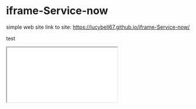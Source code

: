 # iframe-Service-now
simple web site
link to site: https://lucybell67.github.io/iframe-Service-now/



test


<iframe id="IncidentL" src="dev48352.service-now.com" scrolling="no"/>
